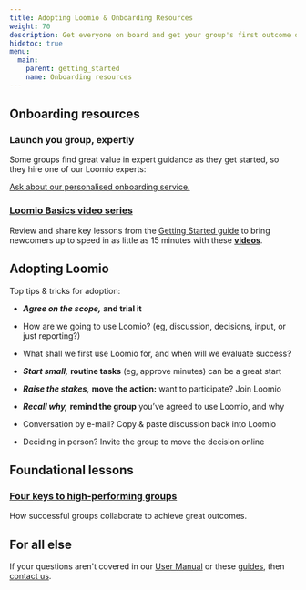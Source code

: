 ```yaml
---
title: Adopting Loomio & Onboarding Resources
weight: 70
description: Get everyone on board and get your group's first outcome on Loomio.
hidetoc: true
menu:
  main:
    parent: getting_started
    name: Onboarding resources
---
```


## Onboarding resources

### Launch you group, expertly

Some groups find great value in expert guidance as they get started, so they hire one of our Loomio experts:

[Ask about our personalised onboarding service.](https://loomio.org/contact)

### [Loomio Basics video series](/en/overview-and-how-tos)
Review and share key lessons from the [Getting Started guide](/en/guides/getting_started) to bring newcomers up to speed in as little as 15 minutes with these [**videos**](/en/overview-and-how-tos).

## Adopting Loomio

Top tips & tricks for adoption:

- ***Agree on the scope,*** **and trial it**
 - How are we going to use Loomio? (eg, discussion, decisions, input, or just reporting?)
 - What shall we first use Loomio for, and when will we evaluate success?


- ***Start small,*** **routine tasks** (eg, approve minutes) can be a great start


- ***Raise the stakes,*** **move the action:** want to participate? Join Loomio


- ***Recall why,*** **remind the group** you’ve agreed to use Loomio, and why
 - Conversation by e-mail? Copy & paste discussion back into Loomio
 - Deciding in person? Invite the group to move the decision online

## Foundational lessons
### [Four keys to high-performing groups](/en/guides/four-patterns-of-success)
How successful groups collaborate to achieve great outcomes.

## For all else

If your questions aren't covered in our [User Manual](/) or these [guides](/en/guides), then [contact us](https://loomio.org/contact?utm_campaign=getting_started_guide_help&utm_term=help  "opens in new tab").
